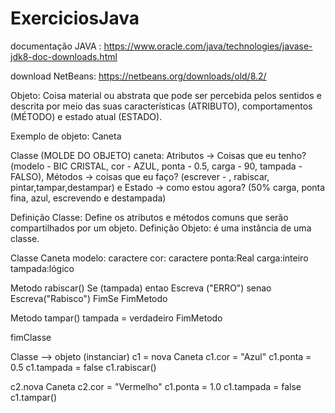 # ExerciciosJava

documentação JAVA : https://www.oracle.com/java/technologies/javase-jdk8-doc-downloads.html

download NetBeans: https://netbeans.org/downloads/old/8.2/

<p> Objeto: Coisa material ou abstrata que pode ser percebida pelos sentidos e descrita por meio das suas características (ATRIBUTO), comportamentos (MÉTODO) e estado atual (ESTADO).</p>
<p> Exemplo de objeto: Caneta</p>


<p>Classe (MOLDE DO OBJETO) caneta: Atributos -> Coisas que eu tenho? (modelo - BIC CRISTAL, cor - AZUL, ponta - 0.5, carga - 90, tampada - FALSO),
                  Métodos -> coisas que eu faço? (escrever - , rabiscar, pintar,tampar,destampar) e
                  Estado -> como estou agora? (50% carga, ponta fina, azul, escrevendo e destampada) </p>
Definição Classe: Define os atributos e métodos comuns que serão compartilhados por um objeto.
Definição Objeto: é uma instância de uma classe.


Classe Caneta
      modelo: caractere
      cor: caractere
      ponta:Real
      carga:inteiro
      tampada:lógico
      
Metodo rabiscar()
    Se (tampada) entao
      Escreva ("ERRO")
    senao
      Escreva("Rabisco")
    FimSe 
FimMetodo

Metodo tampar()
    tampada = verdadeiro
FimMetodo

fimClasse

Classe --> objeto (instanciar)
c1 = nova Caneta
c1.cor = "Azul"
c1.ponta = 0.5
c1.tampada = false
c1.rabiscar()

c2.nova Caneta
c2.cor = "Vermelho"
c1.ponta = 1.0
c1.tampada = false
c1.tampar()


